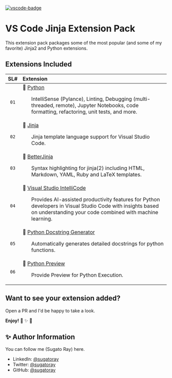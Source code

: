 
<!-- markdownlint-disable MD041 -->
[![vscode-badge][#vsce-svg-url]][#vsce-marketplace-url]

[#vsce-svg-url]: https://vsmarketplacebadge.apphb.com/version/sugatoray.jinja-extension-pack.svg
[#vsce-marketplace-url]: https://marketplace.visualstudio.com/items?itemName=sugatoray.jinja-extension-pack
<!-- markdownlint-enable MD041 -->

# VS Code Jinja Extension Pack

This extension pack packages some of the most popular (and some of my favorite) Jinja2 and Python extensions.

## Extensions Included

| SL# | Extension |
|:---:|:---|
| `01` | 🎁 [Python](https://marketplace.visualstudio.com/items?itemName=ms-python.python) <br/> <p><ul> IntelliSense (Pylance), Linting, Debugging (multi-threaded, remote), Jupyter Notebooks, code formatting, refactoring, unit tests, and more. </ul></p> |
| `02` | 🎁 [Jinja](https://marketplace.visualstudio.com/items?itemName=wholroyd.jinja) <br/> <p><ul> Jinja template language support for Visual Studio Code. </ul></p> |
| `03` | 🎁 [BetterJinja](https://marketplace.visualstudio.com/items?itemName=samuelcolvin.jinjahtml) <br/> <p><ul> Syntax highlighting for jinja(2) including HTML, Markdown, YAML, Ruby and LaTeX templates. </ul></p> |
| `04` | 🎁 [Visual Studio IntelliCode](https://marketplace.visualstudio.com/items?itemName=VisualStudioExptTeam.vscodeintellicode) <br/> <p><ul> Provides AI-assisted productivity features for Python developers in Visual Studio Code with insights based on understanding your code combined with machine learning. </ul></p> |
| `05` | 🎁 [Python Docstring Generator](https://marketplace.visualstudio.com/items?itemName=njpwerner.autodocstring) <br/> <p><ul> Automatically generates detailed docstrings for python functions. </ul></p> |
| `06` | 🎁 [Python Preview](https://marketplace.visualstudio.com/items?itemName=dongli.python-preview) <br/> <p><ul> Provide Preview for Python Execution. </ul></p> |

## Want to see your extension added?

Open a PR and I'd be happy to take a look.

**Enjoy!** 🎁 ✨ 🎉

<!---

## List of Emojis Used

- 🎁 : `:gift:`
- ✨ : `:sparkles:`
- 🎉 : `:tada:`

--->

## ✨ Author Information

You can follow me (Sugato Ray) here.

* LinkedIn: [@sugatoray](https://www.linkedin.com/in/sugatoray/)
* Twitter: [@sugatoray](https://twitter.com/sugatoray)
* GitHub: [@sugatoray](https://github.com/sugatoray)
